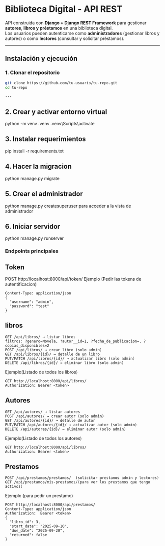# Biblioteca Digital - API REST

API construida con **Django + Django REST Framework** para gestionar **autores, libros y préstamos** en una biblioteca digital.  
Los usuarios pueden autenticarse como **administradores** (gestionar libros y autores) o como **lectores** (consultar y solicitar préstamos).

---

## Instalación y ejecución

### 1. Clonar el repositorio
```bash
git clone https://github.com/tu-usuario/tu-repo.git
cd tu-repo

---
```
## 2. Crear y activar entorno virtual 
python -m venv .venv
.venv\Scripts\activate     
## 3. Instalar requerimientos
pip install -r requirements.txt
## 4. Hacer la migracion
python manage.py migrate
## 5. Crear el administrador
python manage.py createsuperuser para acceder a la vista de administrador 
## 6. Iniciar servidor
python manage.py runserver

### Endpoints principales

## Token 
POST http://localhost:8000/api/token/
Ejemplo (Pedir las tokens de autentificacion)
```
Content-Type: application/json
{
  "username": "admin",
  "password": "test"
}
```
## libros 
```
GET /api/libros/ → listar libros
filtros: ?genero=Novela, ?autor__id=1, ?fecha_de_publicacion=, ?copias_disponibles=2
POST /api/libros/ → crear libro (solo admin)
GET /api/libros/{id}/ → detalle de un libro
PUT/PATCH /api/libros/{id}/ → actualizar libro (solo admin)
DELETE /api/libros/{id}/ → eliminar libro (solo admin)
```
Ejemplo(Listado de todos los libros)
```
GET http://localhost:8000/api/libros/
Authorization: Bearer <token>

```
## Autores
```
GET /api/autores/ → listar autores
POST /api/autores/ → crear autor (solo admin)
GET /api/autores/{id}/ → detalle de autor
PUT/PATCH /api/autores/{id}/ → actualizar autor (solo admin)
DELETE /api/autores/{id}/ → eliminar autor (solo admin)
```
Ejemplo(Listado de todos los autores)
```
GET http://localhost:8000/api/libros/
Authorization: Bearer <token>
```
## Prestamos 
```
POST /api/prestamos/prestamos/  (solicitar prestamos admin y lectores)
GET /api/prestamos/mis-prestamos/(para ver los prestamos que tengo activos)
```
Ejemplo (para pedir un prestamo)
```
POST http://localhost:8000/api/prestamos/ 
Content-Type: application/json
Authorization:  Bearer <token>
{
  "libro_id": 3,
  "start_date": "2025-09-10",
  "due_date": "2025-09-20",
  "returned": false
}
```


